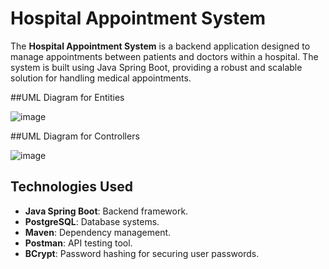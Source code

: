 # Hospital Appointment System

The **Hospital Appointment System** is a backend application designed to manage appointments between patients and doctors within a hospital. The system is built using Java Spring Boot, providing a robust and scalable solution for handling medical appointments.

##UML Diagram for Entities

![image](https://github.com/user-attachments/assets/90ae4a0e-fd36-44bf-8262-021e4e3e1055)

##UML Diagram for Controllers

![image](https://github.com/user-attachments/assets/93747249-9978-44e0-9829-baea2c49e87f)


## Technologies Used

- **Java Spring Boot**: Backend framework.
- **PostgreSQL**: Database systems.
- **Maven**: Dependency management.
- **Postman**: API testing tool.
- **BCrypt**: Password hashing for securing user passwords.

